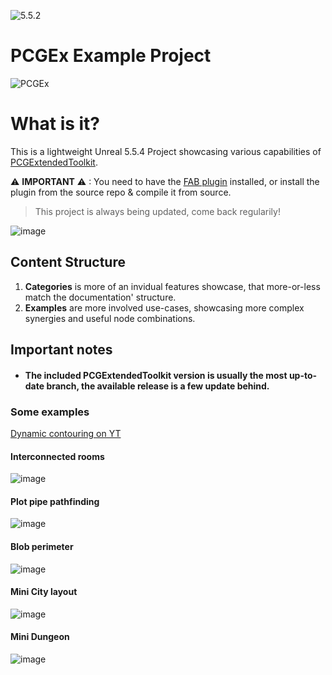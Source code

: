 ![5.5.2](https://img.shields.io/badge/5.5.2-darkgreen)
# PCGEx Example Project

![PCGEx](https://raw.githubusercontent.com/Nebukam/PCGExtendedToolkit/main/Resources/Icon128.png)

# What is it?
This is a lightweight Unreal 5.5.4 Project showcasing various capabilities of [PCGExtendedToolkit](https://github.com/Nebukam/PCGExtendedToolkit).  

⚠ **IMPORTANT** ⚠ : You need to have the [FAB plugin](https://www.fab.com/listings/3f0bea1c-7406-4441-951b-8b2ca155f624) installed, or install the plugin from the source repo & compile it from source.

> This project is always being updated, come back regularily!

![image](https://github.com/user-attachments/assets/8228cb69-8354-4f8e-9d60-fa4aaaf2023d)



## Content Structure
1. **Categories** is more of an invidual features showcase, that more-or-less match the documentation' structure.
2. **Examples** are more involved use-cases, showcasing more complex synergies and useful node combinations.

## Important notes
- #### The included PCGExtendedToolkit version is usually the most up-to-date branch, the available release is a few update behind.

### Some examples

[Dynamic contouring on YT](https://www.youtube.com/watch?v=bpT4G8JR3jU)

#### Interconnected rooms
![image](https://github.com/user-attachments/assets/8e3a82e8-801d-4897-8512-4bbc1589fa6e)

#### Plot pipe pathfinding
![image](https://github.com/user-attachments/assets/27118da4-f05c-46e4-9ab0-7c52f431f1f8)

#### Blob perimeter
![image](https://github.com/user-attachments/assets/6768e62a-f845-4e30-b903-18a3b6e0f10a)  

#### Mini City layout
![image](https://github.com/user-attachments/assets/fac10c78-8e1d-47b4-a5be-61af73bf9b94)

#### Mini Dungeon
![image](https://github.com/user-attachments/assets/3e667fbd-c441-4693-abc2-14a7f9c1ac8a)


